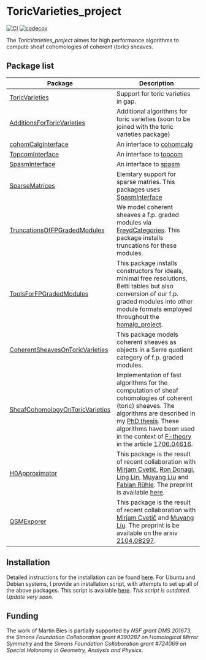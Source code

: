 # ToricVarieties_project

[![CI](https://github.com/homalg-project/ToricVarieties_project/actions/workflows/test.yml/badge.svg)](https://github.com/homalg-project/ToricVarieties_project/actions/workflows/test.yml)
[![codecov](https://codecov.io/gh/homalg-project/ToricVarieties_project/branch/master/graph/badge.svg?token=u1sCmn53Sg)](https://codecov.io/gh/homalg-project/ToricVarieties_project)

The *ToricVarieties_project* aimes for high performance algorithms to compute sheaf cohomologies of coherent (toric) sheaves.


## Package list

Package|Description
------|-----------
[ToricVarieties](ToricVarieties)|Support for toric varieties in gap.
[AdditionsForToricVarieties](AdditionsForToricVarieties)|Additional algorithms for toric varieties (soon to be joined with the toric varieties package)
[cohomCalgInterface](cohomCalgInterface)|An interface to [cohomcalg](https://github.com/BenjaminJurke/cohomCalg)
[TopcomInterface](/TopcomInterface)|An interface to [topcom](http://www.rambau.wm.uni-bayreuth.de/TOPCOM/)
[SpasmInterface](/SpasmInterface)|An interface to [spasm](https://github.com/cbouilla/spasm)
[SparseMatrices](/SparseMatrices)|Elemtary support for sparse matries. This packages uses [SpasmInterface](/SpasmInterface)
[TruncationsOfFPGradedModules](/TruncationsOfFPGradedModules)|We model coherent sheaves a f.p. graded modules via [FreydCategories](https://github.com/homalg-project/CAP_project/tree/master/FreydCategoriesForCAP). This package installs truncations for these modules.
[ToolsForFPGradedModules](/ToolsForFPGradedModules)|This package installs constructors for ideals, minimal free resolutions, Betti tables but also conversion of our f.p. graded modules into other module formats employed throughout the [homalg_project](https://github.com/homalg-project).
[CoherentSheavesOnToricVarieties](/CoherentSheavesOnToricVarieties)|This package models coherent sheaves as objects in a Serre quotient category of f.p. graded modules.
[SheafCohomologyOnToricVarieties](/SheafCohomologyOnToricVarieties)|Implementation of fast algorithms for the computation of sheaf cohomologies of coherent (toric) sheaves. The algorithms are described in my [PhD thesis](https://arxiv.org/abs/1802.08860). These algorithms have been used in the context of [F-theory](https://en.wikipedia.org/wiki/F-theory) in the article [1706.04616](https://arxiv.org/abs/1706.04616).
[H0Approximator](/H0Approximator)|This package is the result of recent collaboration with [Mirjam Cvetič](https://live-sas-physics.pantheon.sas.upenn.edu/people/standing-faculty/mirjam-cvetic), [Ron Donagi](https://www.math.upenn.edu/~donagi/), [Ling Lin](https://theory.cern/roster/lin-ling), [Muyang Liu](https://github.com/lmyreg2017) and [Fabian Rühle](https://github.com/ruehlef). The preprint is available [here](https://arxiv.org/abs/2007.00009).
[QSMExporer](/QSMExporer)|This package is the result of recent collaboration with [Mirjam Cvetič](https://live-sas-physics.pantheon.sas.upenn.edu/people/standing-faculty/mirjam-cvetic) and [Muyang Liu](https://github.com/lmyreg2017). The preprint is be available on the arxiv [2104.08297](https://arxiv.org/abs/2104.08297).


## Installation

Detailed instructions for the installation can be found [here](https://martinbies.github.io/software/). For Ubuntu and Debian systems, I provide an installation script, with attempts to set up all of the above packages. This script is available [here](https://martinbies.github.io/Install.sh). *This script is outdated. Update very soon.*


## Funding

The work of Martin Bies is partially supported by *NSF grant DMS 201673*, the *Simons Foundation Collaboration grant #390287 on Homological Mirror Symmetry* and the *Simons Foundation Collaboration grant #724069 on Special Holonomy in Geometry, Analysis and Physics*. 


